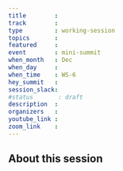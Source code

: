 ```yaml
---
title        :
track        :
type         : working-session
topics       :
featured     :
event        : mini-summit
when_month   : Dec
when_day     :
when_time    : WS-6
hey_summit   :
session_slack:
#status       : draft
description  :
organizers   :
youtube_link :
zoom_link    :
---
```


## About this session
